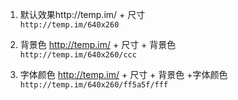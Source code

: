 1. 默认效果http://temp.im/ + 尺寸   
`http://temp.im/640x260`

2. 背景色 http://temp.im/ + 尺寸 + 背景色   
`http://temp.im/640x260/ccc`

3. 字体颜色 http://temp.im/ + 尺寸 + 背景色 +字体颜色   
`http://temp.im/640x260/ff5a5f/fff`

